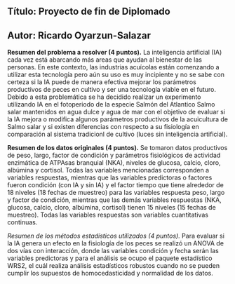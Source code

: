 ## Título: Proyecto de fin de Diplomado 
## Autor: Ricardo Oyarzun-Salazar 

__Resumen del problema a resolver (4 puntos).__
La inteligencia artificial (IA) cada vez está abarcando más areas que ayudan al bienestar de las personas. En este contexto, las industrias acuícolas están comenzando a utilizar esta tecnología pero aún su uso es muy incipiente y no se sabe con certeza si la IA puede de manera efectiva mejorar los parámetros productivos de peces en cultivo y ser una tecnología viable en el futuro. Debido a esta problemática se ha decidido realizar un experimento utilizando IA en el fotoperiodo de la especie Salmón del Atlantico Salmo salar mantenidos en agua dulce y agua de mar con el objetivo de evaluar si la IA mejora o modifica algunos parámetros productivos de la acuicultura de Salmo salar y si existen diferencias con respecto a su fisiología en comparación al sistema tradicionl de cultivo (luces sin inteligencia artificial).  

__Resumen de los datos originales (4 puntos).__
Se tomaron datos productivos de peso, largo, factor de condición y parámetros fisiológicos de actividad enzimática de ATPAsas branquial (NKA), niveles de glucosa, calcio, cloro, albúmina y cortisol. Todas las variables mencionadas corresponden a variables respuestas, mientras que las variables predictoras o factores fueron condición (con IA y sin IA) y el factor tiempo que tiene alrededor de 18 niveles (18 fechas de muestreo) para las variables respuesta peso, largo y factor de condición, mientras que las demás variables respuestas (NKA, glucosa, calcio, cloro, albúmina, cortisol) tienen 15 niveles (15 fechas de muestreo). Todas las variables respuestas son variables cuantitativas continuas. 

_Resumen de los métodos estadísticos utilizados (4 puntos)._
Para evaluar si la IA genera un efecto en la fisiología de los peces se realizó un ANOVA de dos vías con interacción, donde las variables condición y fecha serán las variables predictoras y para el análisis se ocupo el paquete estadístico WRS2, el cuál realiza análisis estadísticos robustos cuando no se pueden cumplir los supuestos de homocedasticidad y normalidad de los datos.   






